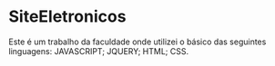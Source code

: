 # SiteEletronicos
Este é um trabalho da faculdade onde utilizei o básico das seguintes linguagens: JAVASCRIPT; JQUERY; HTML; CSS. 
